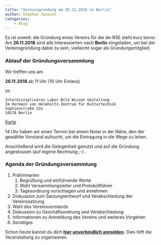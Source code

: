 ```yaml
---
title: "Vereinsgründung am 26.11.2018 in Berlin"
author: Stephan Janosch
categories: 
    - Blog
---
```


Es ist soweit: die Gründung eines Vereins für die de-RSE steht kurz bevor.
Am **26.11.2018** sind alle Interessierten nach **Berlin** eingeladen, um bei der
Vereinsgründung dabei zu sein, vielleicht sogar als Gründungsmitglied.

### Ablauf der Gründungsversammlung

Wir treffen uns am

**26.11.2018** ab 11 Uhr (10 Uhr Einlass)

im

```
Interdisziplinäres Labor Bild Wissen Gestaltung
Im Hermann von Helmholtz-Zentrum für Kulturtechnik
Sophienstraße 22a
10178 Berlin
```
[Karte](https://goo.gl/maps/cD8rECTZYft)

14 Uhr haben wir einen Termin bei einem Notar in der Nähe, den der gewählte Vorstand aufsucht, um die Eintragung in die Wege zu leiten.

Anschließend wird die Gelegenheit genutzt und auf die Gründung angestossen (auf eigene Rechnung ;-) . 

### Agenda der Gründungsversammlung

1.  Präliminarien
    1.  Begrüßung und einführende Worte 
    1.  Wahl Versammlungsleiter und Protokollführer
    1.  Tagesordnung vorschlagen und annehmen 
1.  Diskussion zum Satzungsentwurf und Verabschiedung der Vereinssatzung
1.  Wahl des Vereinsvorstands
1.  Diskussion zu Geschäftsordnung und Verabschiedung
1.  Informationen zu Anmeldung des Vereins und weiteres Vorgehen
1.  Sonstiges

Schon heute kannst du dich [**hier unverbindlich anmelden**](http://nuest.staff.ifgi.de/survey/index.php/452847?lang=de-informal). Dies hilft die Veranstaltung zu organisieren.